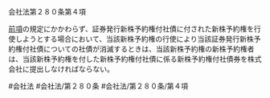 会社法第２８０条第４項

[前項](会社法＿＿＿＿第２８０条第３項)の規定にかかわらず、証券発行新株予約権付社債に付された新株予約権を行使しようとする場合において、当該新株予約権の行使により当該証券発行新株予約権付社債についての社債が消滅するときは、当該新株予約権の新株予約権者は、当該新株予約権を付した新株予約権付社債に係る新株予約権付社債券を株式会社に提出しなければならない。

#会社法
#会社法/第２８０条
#会社法/第２８０条/第４項

